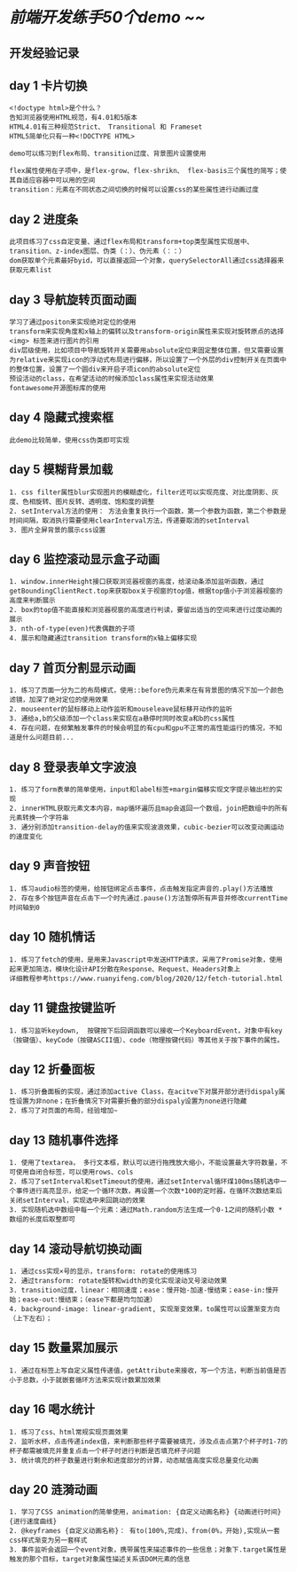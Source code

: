 # ***前端开发练手50个demo ~~***
## 开发经验记录
## day 1 卡片切换
    <!doctype html>是个什么？
    告知浏览器使用HTML规范，有4.01和5版本
    HTML4.01有三种规范Strict、 Transitional 和 Frameset
    HTML5简单化只有一种<!DOCTYPE HTML>

    demo可以练习到flex布局、transition过度、背景图片设置使用

    flex属性使用在子项中，是flex-grow、flex-shrikn、 flex-basis三个属性的简写；使其自适应容器中可以用的空间
    transition：元素在不同状态之间切换的时候可以设置css的某些属性进行动画过度

## day 2 进度条
    此项目练习了css自定变量、通过flex布局和transform+top类型属性实现居中、transition、z-index图层、伪类（：）、伪元素（：：）
    dom获取单个元素最好byid，可以直接返回一个对象，querySelectorAll通过css选择器来获取元素list

## day 3 导航旋转页面动画
    学习了通过positon来实现绝对定位的使用
    transform来实现角度和x轴上的偏转以及transform-origin属性来实现对旋转原点的选择
    <img> 标签来进行图片的引用
    div层级使用，比如项目中导航旋转开关需要用absolute定位来固定整体位置，但又需要设置为relative来实现icon的浮动式布局进行偏移，所以设置了一个外层的div控制开关在页面中的整体位置，设置了一个圆div来开启子项icon的absolute定位
    预设活动的class，在希望活动的时候添加class属性来实现活动效果
    fontawesome开源图标库的使用

## day 4 隐藏式搜索框
    此demo比较简单，使用css伪类即可实现

## day 5 模糊背景加载
    1. css filter属性blur实现图片的模糊虚化，filter还可以实现亮度、对比度阴影、灰度、色相旋转、图片反转、透明度、饱和度的调整
    2. setInterval方法的使用： 方法会重复执行一个函数，第一个参数为函数，第二个参数是时间间隔，取消执行需要使用clearInterval方法，传递要取消的setInterval
    3. 图片全屏背景的展示css设置

## day 6 监控滚动显示盒子动画
    1. window.innerHeight接口获取浏览器视窗的高度，给滚动条添加监听函数，通过getBoundingClientRect.top来获取box关于视窗的top值，根据top值小于浏览器视窗的高度来判断展示
    2. box的top值不能直接和浏览器视窗的高度进行判读，要留出适当的空间来进行过度动画的展示
    3. nth-of-type(even)代表偶数的子项
    4. 展示和隐藏通过transition transform的x轴上偏移实现

## day 7 首页分割显示动画
    1. 练习了页面一分为二的布局模式，使用::before伪元素来在有背景图的情况下加一个颜色滤镜，加深了绝对定位的使用效果
    2. mouseenter的鼠标移动上动作监听和mouseleave鼠标移开动作的监听
    3. 通给a,b的父级添加一个class来实现在a悬停时同时改变a和b的css属性
    4. 存在问题，在频繁触发事件的时候会明显的有cpu和gpu不正常的高性能运行的情况，不知道是什么问题目前...

## day 8 登录表单文字波浪
    1. 练习了form表单的简单使用，input和label标签+margin偏移实现文字提示输出栏的实现
    2. innerHTML获取元素文本内容，map循环遍历且map会返回一个数组，join把数组中的所有元素转换一个字符串
    3. 通分别添加transition-delay的值来实现波浪效果，cubic-bezier可以改变动画运动的速度变化

## day 9 声音按钮
    1. 练习audio标签的使用，给按钮绑定点击事件，点击触发指定声音的.play()方法播放
    2. 存在多个按钮声音在点击下一个时先通过.pause()方法暂停所有声音并修改currentTime时间轴到0

## day 10 随机情话
    1. 练习了fetch的使用，是用来Javascript中发送HTTP请求，采用了Promise对象，使用起来更加简洁，模块化设计API分散在Response、Request、Headers对象上
    详细教程参考https://www.ruanyifeng.com/blog/2020/12/fetch-tutorial.html

## day 11 键盘按键监听
    1. 练习监听keydown,  按键按下后回调函数可以接收一个KeyboardEvent，对象中有key（按键值）、keyCode（按键ASCII值）、code（物理按键代码）等其他关于按下事件的属性。

## day 12 折叠面板
    1. 练习折叠面板的实现，通过添加active Class，在acitve下对展开部分进行dispaly属性设置为非none；在折叠情况下对需要折叠的部分dispaly设置为none进行隐藏
    2. 练习了对页面的布局，经验增加~

## day 13 随机事件选择
    1. 使用了textarea， 多行文本框，默认可以进行拖拽放大缩小，不能设置最大字符数量，不可使用自闭合标签，可以使用rows、cols
    2. 练习了setInterval和setTimeout的使用，通过setInterval循环煤100ms随机选中一个事件进行高亮显示，给定一个循环次数，再设置一个次数*100的定时器，在循环次数结束后关闭setInterval，实现选中来回跳动的效果
    3. 实现随机选中数组中每一个元素：通过Math.random方法生成一个0-1之间的随机小数 * 数组的长度后取整即可

## day 14 滚动导航切换动画
    1. 通过css实现×号的显示，transform: rotate的使用练习
    2. 通过transform: rotate旋转和width的变化实现滚动叉号滚动效果
    3. transition过度，linear：相同速度；ease：慢开始-加速-慢结束；ease-in:慢开始；ease-out:慢结束；（ease下都是均匀加速）
    4. background-image: linear-gradient, 实现渐变效果，to属性可以设置渐变方向（上下左右）；

## day 15 数量累加展示
    1. 通过在标签上写自定义属性传递值，getAttribute来接收，写一个方法，判断当前值是否小于总数，小于就嵌套循环方法来实现计数累加效果

## day 16 喝水统计
    1. 练习了css、html常规实现页面效果
    2. 监听水杯，点击传递index值，来判断那些杯子需要被填充，涉及点击点第7个杯子时1-7的杯子都需被填充并重复点击一个杯子时进行判断是否填充杯子问题
    3. 统计填充的杯子数量进行剩余和进度部分的计算，动态赋值高度实现总量变化动画

## day 20 涟漪动画
    1. 学习了CSS animation的简单使用，animation: {自定义动画名称} {动画进行时间} {进行速度曲线}
    2. @keyframes {自定义动画名称}： 有to(100%,完成)、from(0%，开始),实现从一套css样式渐变为另一套样式
    3. 事件监听会返回一个event对象，携带属性来描述事件的一些信息；对象下.target属性是触发的那个目标，target对象属性描述关系该DOM元素的信息